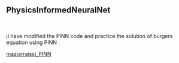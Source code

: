 <!DOCTYPE html>
<html lang="en">
<head>
  <meta name = "viewport" content = "width=device=width" />
</head>
<body>
  
  <br>
  <h2>     PhysicsInformedNeuralNet</h2>
  <br>
  <p>jI have modified the PINN code and practice the solution of burgers equation using PINN .</p>
  <a href="https://github.com/maziarraissi/PINNs">maziarraissi_PINN </a>
</body>
</html>
